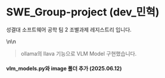 # SWE_Group-project (dev_민혁)
성결대 소프트웨어 공학 팀 2 조별과제 레지스트리 입니다.

\n\n
> ollama의 llava 기능으로 VLM Model 구현했습니다.

#### vlm_models.py와 image 폴더 추가 (2025.06.12)


